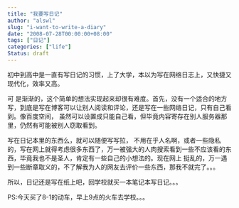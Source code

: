 ```yaml
---
title: "我要写日记"
author: "alswl"
slug: "i-want-to-write-a-diary"
date: "2008-07-28T00:00:00+08:00"
tags: ["日记"]
categories: ["life"]
Status: draft
---
```



初中到高中是一直有写日记的习惯，上了大学，本以为写在网络日志上，又快捷又现代化，效率又高。

 可
是渐渐的，这个简单的想法实现起来却很有难度。首先，没有一个适合的地方写，到底是写在博客可以让别人阅读和评论，还是写在一些网络日记，只有自己看到。像百度空间，
虽然可以设置成只能自己看，但毕竟内容寄存在别人服务器那里，仍然有可能被别人窃取看到。

 写在日记本里的东西么，就可以随便写写拉，
不用在乎人名啊，或者一些隐私的，写在网上就得考虑很多东西了，万一被强大的人肉搜索看到一些不应该看的东西，毕竟我也不是圣人，肯定有一些自己的小想法的。现在网上
挺乱的，万一遇到一些断章取义的，不了解我为人的网友去评价一些东西，那我不就完了。。。


所以，日记还是写在纸上吧，回学校就买一本笔记本写日记。。。

PS:今天买了8-1的动车，早上9点的火车去学校。。。

